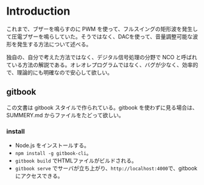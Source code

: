 # Introduction

これまで、ブザーを鳴らすのに PWM を使って、フルスイングの矩形波を発生して圧電ブザーを鳴らしていた。そうではなく、DACを使って、音量調整可能な波形を発生する方法について述べる。

独自の、自分で考えた方法ではなく、デジタル信号処理の分野で NCO と呼ばれている方法の解説である。オレオレプログラムではなく、バグが少なく、効率的で、理論的にも明確なので安心して欲しい。

## gitbook

この文書は gitbook スタイルで作られている。gitbook を使わずに見る場合は、SUMMERY.md からファイルをたどって欲しい。

### install

* Node.js をインストールする。
* `npm install -g gitbook-cli`。
* `gitbook build` でHTMLファイルがビルドされる。
* `gitbook serve` でサーバが立ち上がり、`http://localhost:4000`で、gitbook にアクセスできる。

